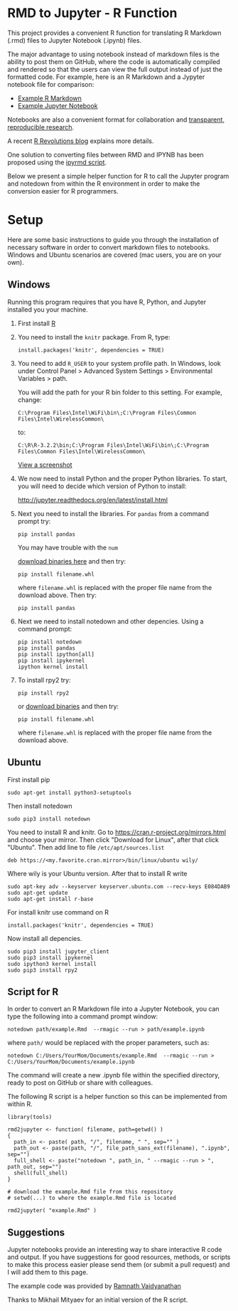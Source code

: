 # RMD to Jupyter - R Function

This project provides a convenient R function for translating R Markdown (.rmd) files to Jupyter Notebook (.ipynb) files. 

The major advantage to using notebook instead of markdown files is the ability to post them on GitHub, where the code is automatically compiled and rendered so that the users can view the full output instead of just the formatted code. For example, here is an R Markdown and a Jypyter notebook file for comparison:

- [Example R Markdown](https://github.com/lecy/RMD-to-Jupyter/example.Rmd) 
- [Example Jupyter Notebook](https://github.com/lecy/RMD-to-Jupyter/example.ipynb)

Notebooks are also a convenient format for collaboration and [transparent, reproducible research](https://sylvaindeville.net/2015/07/17/writing-academic-papers-in-plain-text-with-markdown-and-jupyter-notebook/).

A recent [R Revolutions blog](http://blog.revolutionanalytics.com/2015/09/using-r-with-jupyter-notebooks.html) explains more details.

One solution to converting files between RMD and IPYNB has been proposed using the [ipyrmd script](https://github.com/chronitis/ipyrmd).

Below we present a simple helper function for R to call the Jupyter program and notedown from within the R environment in order to make the conversion easier for R programmers.

# Setup

Here are some basic instructions to guide you through the installation of necessary software in order to convert markdown files to notebooks. Windows and Ubuntu scenarios are covered (mac users, you are on your own).


## Windows

Running this program requires that you have R, Python, and Jupyter installed you your machine.



1. First install [R](https://www.r-project.org/)

2. You need to install the `knitr` package. From R, type:

    ```
    install.packages('knitr', dependencies = TRUE)
    ```

3. You need to add `R_USER` to your system profile path. In Windows, look under Control Panel > Advanced System Settings > Environmental Variables > path.

   You will add the path for your R bin folder to this setting. For example, change:

   `C:\Program Files\Intel\WiFi\bin\;C:\Program Files\Common Files\Intel\WirelessCommon\` 
   
   to: 
   
   `C:\R\R-3.2.2\bin;C:\Program Files\Intel\WiFi\bin\;C:\Program Files\Common Files\Intel\WirelessCommon\` 
   
   [View a screenshot](http://www.faqforge.com/wp-content/uploads/2012/01/path.png)
   

4. We now need to install Python and the proper Python libraries. To start, you will need to decide which version of Python to install:
   
   http://jupyter.readthedocs.org/en/latest/install.html

5. Next you need to install the libraries. For `pandas` from a command prompt try:

   ```pip install pandas``` 
   
   You may have trouble with the `num`
   
   [download binaries here](http://www.lfd.uci.edu/~gohlke/pythonlibs/#numpy) and then try:

   ```pip install filename.whl```
   
   where `filename.whl` is replaced with the proper file name from the download above. Then try:
   
    ```pip install pandas```   
   
   
5. Next we need to install notedown and other depencies. Using a command prompt: 

    ```
    pip install notedown 
    pip install pandas 
    pip install ipython[all] 
    pip install ipykernel 
    ipython kernel install 
    ``` 


6. To install rpy2 try: 

   ```pip install rpy2``` 
   
   or [download binaries](http://www.lfd.uci.edu/~gohlke/pythonlibs/#rpy2) and then try:
   
   ```pip install filename.whl```
   
   where `filename.whl` is replaced with the proper file name from the download above.






## Ubuntu


First install pip
```
sudo apt-get install python3-setuptools
```
Then install notedown
```
sudo pip3 install notedown
```
You need to install R and knitr. Go to https://cran.r-project.org/mirrors.html and choose your mirror. Then click "Download for Linux", after that click "Ubuntu". Then add line to file `/etc/apt/sources.list`
```
deb https://<my.favorite.cran.mirror>/bin/linux/ubuntu wily/
```
Where wily is your Ubuntu version. After that to install R write 
```
sudo apt-key adv --keyserver keyserver.ubuntu.com --recv-keys E084DAB9
sudo apt-get update
sudo apt-get install r-base
```
For install knitr use command on R
```
install.packages('knitr', dependencies = TRUE)
```
Now install all depencies.
```
sudo pip3 install jupyter_client
sudo pip3 install ipykernel
sudo ipython3 kernel install
sudo pip3 install rpy2
```


## Script for R

In order to convert an R Markdown file into a Jupyter Notebook, you can type the following into a command prompt window:

```
notedown path/example.Rmd  --rmagic --run > path/example.ipynb
```
where `path/` would be replaced with the proper parameters, such as:

```
notedown C:/Users/YourMom/Documents/example.Rmd  --rmagic --run > C:/Users/YourMom/Documents/example.ipynb
```

The command will create a new .ipynb file within the specified directory, ready to post on GitHub or share with colleagues.

The following R script is a helper function so this can be implemented from within R.

```
library(tools)

rmd2jupyter <- function( filename, path=getwd() ) 
{
  path_in <- paste( path, "/", filename, " ", sep="" )
  path_out <- paste(path, "/", file_path_sans_ext(filename), ".ipynb", sep="")
  full_shell <- paste("notedown ", path_in, " --rmagic --run > ", path_out, sep="")
  shell(full_shell)
}

# download the example.Rmd file from this repository
# setwd(...) to where the example.Rmd file is located

rmd2jupyter( "example.Rmd" )

```


## Suggestions

Jupyter notebooks provide an interesting way to share interactive R code and output. If you have suggestions for good resources, methods, or scripts to make this process easier please send them (or submit a pull request) and I will add them to this page.

The example code was provided by [Ramnath Vaidyanathan](https://bl.ocks.org/ramnathv/9334834)

Thanks to Mikhail Mityaev for an initial version of the R script.


